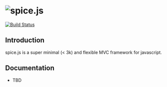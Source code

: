 ![spice.js](http://www.3den.org/spicejs/images/spicejs.png)
======
[![Build Status](https://travis-ci.org/3den/spicejs.svg?branch=master)](https://travis-ci.org/3den/spicejs)

## Introduction

spice.js is a super minimal (< 3k) and flexible MVC framework for javascript.

## Documentation

* TBD
